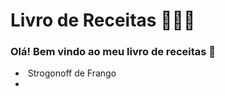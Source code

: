 # Livro de Receitas :family_man_girl_boy:

### Olá! Bem vindo ao meu livro de receitas :page_with_curl:

- ​	Strogonoff de Frango
- 
